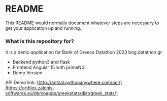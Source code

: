 # README

This README would normally document whatever steps are necessary to get your application up and running.

### What is this repository for?

It is a demo application for Bank of Greece Datathon 2023 bog.datathon.gr

- Backend python3 and flask
- Frontend Angular 15 with primeNG
- Demo Version

API Demo link:
[http://antzal.pythonanywhere.com/api/](https://orthlex.zalonis-softwares.eu/demoapps/greekstats/dist/greek_stats/)
